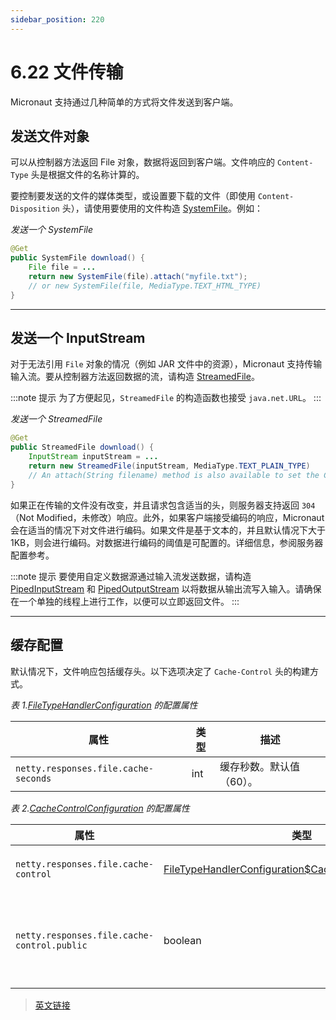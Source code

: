 ```yaml
---
sidebar_position: 220
---
```


# 6.22 文件传输

Micronaut 支持通过几种简单的方式将文件发送到客户端。

## 发送文件对象

可以从控制器方法返回 File 对象，数据将返回到客户端。文件响应的 `Content-Type` 头是根据文件的名称计算的。

要控制要发送的文件的媒体类型，或设置要下载的文件（即使用 `Content-Disposition` 头），请使用要使用的文件构造 [SystemFile](https://micronaut-projects.github.io/micronaut-docs-mn3/3.9.4/api/io/micronaut/http/server/types/files/SystemFile.html)。例如：

*发送一个 SystemFile*

```java
@Get
public SystemFile download() {
    File file = ...
    return new SystemFile(file).attach("myfile.txt");
    // or new SystemFile(file, MediaType.TEXT_HTML_TYPE)
}
```

---

## 发送一个 InputStream

对于无法引用 `File` 对象的情况（例如 JAR 文件中的资源），Micronaut 支持传输输入流。要从控制器方法返回数据的流，请构造 [StreamedFile](https://micronaut-projects.github.io/micronaut-docs-mn3/3.9.4/api/io/micronaut/http/server/types/files/StreamedFile.html)。

:::note 提示
为了方便起见，`StreamedFile` 的构造函数也接受 `java.net.URL`。
:::

*发送一个 StreamedFile*

```java
@Get
public StreamedFile download() {
    InputStream inputStream = ...
    return new StreamedFile(inputStream, MediaType.TEXT_PLAIN_TYPE)
    // An attach(String filename) method is also available to set the Content-Disposition
}
```

如果正在传输的文件没有改变，并且请求包含适当的头，则服务器支持返回 `304`（Not Modified，未修改）响应。此外，如果客户端接受编码的响应，Micronaut 会在适当的情况下对文件进行编码。如果文件是基于文本的，并且默认情况下大于 1KB，则会进行编码。对数据进行编码的阈值是可配置的。详细信息，参阅服务器配置参考。

:::note 提示
要使用自定义数据源通过输入流发送数据，请构造 [PipedInputStream](https://docs.oracle.com/javase/8/docs/api/java/io/PipedInputStream.html) 和 [PipedOutputStream](https://docs.oracle.com/javase/8/docs/api/java/io/PipedOutputStream.html) 以将数据从输出流写入输入。请确保在一个单独的线程上进行工作，以便可以立即返回文件。
:::

---

## 缓存配置

默认情况下，文件响应包括缓存头。以下选项决定了 `Cache-Control` 头的构建方式。

*表 1.[FileTypeHandlerConfiguration](https://micronaut-projects.github.io/micronaut-docs-mn3/3.9.4/api/io/micronaut/http/server/netty/types/files/FileTypeHandlerConfiguration.html) 的配置属性*

|属性|类型|描述|
|--|--|--|
|`netty.responses.file.cache-seconds`|int|缓存秒数。默认值（60）。|

*表 2.[CacheControlConfiguration](https://micronaut-projects.github.io/micronaut-docs-mn3/3.9.4/api/io/micronaut/http/server/netty/types/files/FileTypeHandlerConfiguration.CacheControlConfiguration.html) 的配置属性*

|属性|类型|描述|
|--|--|--|
|`netty.responses.file.cache-control`|[FileTypeHandlerConfiguration$CacheControlConfiguration](https://micronaut-projects.github.io/micronaut-docs-mn3/3.9.4/api/io/micronaut/http/server/netty/types/files/FileTypeHandlerConfiguration.CacheControlConfiguration.html)|设置缓存控制配置。|
|`netty.responses.file.cache-control.public`|boolean|设置是否缓存控制是公开的。默认值（false）。|

> [英文链接](https://docs.micronaut.io/3.9.4/guide/index.html#transfers)
